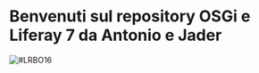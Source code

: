 # Benvenuti sul repository OSGi e Liferay 7 da Antonio e Jader 
![#LRBO16](https://pbs.twimg.com/media/CiMCcdeUkAAzm6e.jpg:large)
